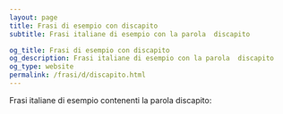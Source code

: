 ```yaml
---
layout: page
title: Frasi di esempio con discapito 
subtitle: Frasi italiane di esempio con la parola  discapito

og_title: Frasi di esempio con discapito 
og_description: Frasi italiane di esempio con la parola  discapito
og_type: website
permalink: /frasi/d/discapito.html
---
```


Frasi italiane di esempio contenenti la parola discapito:


